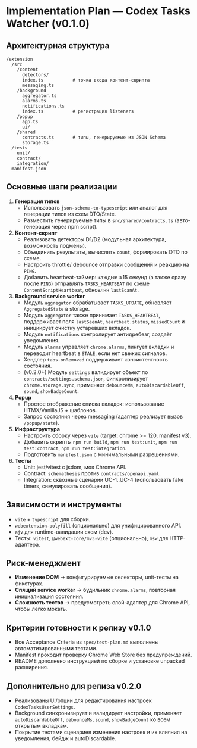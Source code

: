 # Implementation Plan — Codex Tasks Watcher (v0.1.0)

## Архитектурная структура
```
/extension
  /src
    /content
      detectors/
      index.ts           # точка входа контент-скрипта
      messaging.ts
    /background
      aggregator.ts
      alarms.ts
      notifications.ts
      index.ts           # регистрация listeners
    /popup
      app.ts
      ui/
    /shared
      contracts.ts       # типы, генерируемые из JSON Schema
      storage.ts
  /tests
    unit/
    contract/
    integration/
  manifest.json
```

## Основные шаги реализации
1. **Генерация типов**
   - Использовать `json-schema-to-typescript` или аналог для генерации типов из схем DTO/State.
   - Разместить генерируемые типы в `src/shared/contracts.ts` (авто-генерация через npm script).
2. **Контент-скрипт**
   - Реализовать детекторы D1/D2 (модульная архитектура, возможность подмены).
   - Объединить результаты, вычислять `count`, формировать DTO по схеме.
   - Настроить throttle/ debounce отправки сообщений и реакцию на `PING`.
   - Добавить heartbeat-таймер: каждые ≤15 секунд (а также сразу после `PING`) отправлять `TASKS_HEARTBEAT` по схеме `ContentScriptHeartbeat`, обновляя `lastScanAt`.
3. **Background service worker**
   - Модуль `aggregator` обрабатывает `TASKS_UPDATE`, обновляет `AggregatedState` в storage.
   - Модуль `aggregator` также принимает `TASKS_HEARTBEAT`, поддерживает поля `lastSeenAt`, `heartbeat.status`, `missedCount` и инициирует очистку устаревших вкладок.
   - Модуль `notifications` контролирует антидребезг, создаёт уведомления.
   - Модуль `alarms` управляет `chrome.alarms`, пингует вкладки и переводит heartbeat в `STALE`, если нет свежих сигналов.
   - Хендлер `tabs.onRemoved` поддерживает консистентность состояния.
   - (v0.2.0+) Модуль `settings` валидирует объект по `contracts/settings.schema.json`, синхронизирует `chrome.storage.sync`, применяет `debounceMs`, `autoDiscardableOff`, `sound`, `showBadgeCount`.
4. **Popup**
   - Простое отображение списка вкладок: использование HTMX/VanillaJS + шаблонов.
   - Запрос состояния через messaging (адаптер реализует вызов `/popup/state`).
5. **Инфраструктура**
   - Настроить сборку через `vite` (target: chrome >= 120, manifest v3).
   - Добавить скрипты `npm run build`, `npm run test:unit`, `npm run test:contract`, `npm run test:integration`.
   - Подготовить `manifest.json` с минимальными разрешениями.
6. **Тесты**
   - Unit: jest/vitest с jsdom, мок Chrome API.
   - Contract: `schemathesis` против `contracts/openapi.yaml`.
   - Integration: сквозные сценарии UC-1..UC-4 (использовать fake timers, симулировать сообщения).

## Зависимости и инструменты
- `vite` + `typescript` для сборки.
- `webextension-polyfill` (опционально) для унифицированного API.
- `ajv` для runtime-валидации схем (dev).
- Тесты: `vitest`, `@webext-core/mv3-vite` (опционально), `msw` для HTTP-адаптера.

## Риск-менеджмент
- **Изменение DOM** → конфигурируемые селекторы, unit-тесты на фикстурах.
- **Спящий service worker** → будильник `chrome.alarms`, повторная инициализация состояния.
- **Сложность тестов** → предусмотреть слой-адаптер для Chrome API, чтобы легко мокать.

## Критерии готовности к релизу v0.1.0
- Все Acceptance Criteria из `spec/test-plan.md` выполнены автоматизированными тестами.
- Manifest проходит проверку Chrome Web Store без предупреждений.
- README дополнено инструкцией по сборке и установке unpacked расширения.

## Дополнительно для релиза v0.2.0
- Реализованы UI/опции для редактирования настроек `CodexTasksUserSettings`.
- Background синхронизирует и валидирует настройки, применяет `autoDiscardableOff`, `debounceMs`, `sound`, `showBadgeCount` ко всем открытым вкладкам.
- Покрытие тестами сценариев изменения настроек и их влияния на уведомления, бейдж и autoDiscardable.
